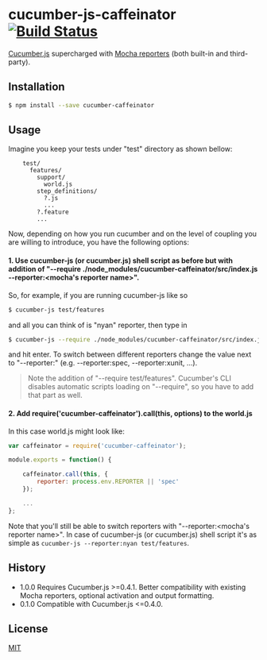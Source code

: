 # cucumber-js-caffeinator [![Build Status](https://travis-ci.org/shyiko/cucumber-js-caffeinator.svg?branch=master)](https://travis-ci.org/shyiko/cucumber-js-caffeinator)

[Cucumber.js](https://github.com/cucumber/cucumber-js) supercharged with [Mocha reporters](http://visionmedia.github.io/mocha/#reporters) (both built-in and third-party).

## Installation

```sh
$ npm install --save cucumber-caffeinator
```

## Usage

Imagine you keep your tests under "test" directory as shown bellow:

```
    test/
      features/
        support/
          world.js
        step_definitions/
          ?.js
          ...
        ?.feature
        ...
```

Now, depending on how you run cucumber and on the level of coupling you are willing to introduce, you have the following
 options:

#### 1. Use cucumber-js (or cucumber.js) shell script as before but with addition of "--require ./node_modules/cucumber-caffeinator/src/index.js --reporter:&lt;mocha's reporter name&gt;".

So, for example, if you are running cucumber-js like so

```sh
$ cucumber-js test/features
```

and all you can think of is "nyan" reporter, then type in

```sh
$ cucumber-js --require ./node_modules/cucumber-caffeinator/src/index.js --reporter:nyan --require test/features test/features
```

and hit enter. To switch between different reporters change the value next to "--reporter:" (e.g. --reporter:spec,
--reporter:xunit, ...).

> Note the addition of "--require test/features". Cucumber's CLI disables automatic scripts loading on "--require", so
you have to add that part as well.

#### 2. Add require('cucumber-caffeinator').call(this, options) to the world.js

In this case world.js might look like:

```js
var caffeinator = require('cucumber-caffeinator');

module.exports = function() {

    caffeinator.call(this, {
        reporter: process.env.REPORTER || 'spec'
    });

    ...
};
```

Note that you'll still be able to switch reporters with "--reporter:&lt;mocha's reporter name&gt;". In case of cucumber-js
(or cucumber.js) shell script it's as simple as `cucumber-js --reporter:nyan test/features`.

## History

- 1.0.0 Requires Cucumber.js &gt;=0.4.1. Better compatibility with existing Mocha reporters, optional activation and 
output formatting.  
- 0.1.0 Compatible with Cucumber.js &lt;=0.4.0.

## License

[MIT](https://github.com/shyiko/cucumber-js-caffeinator/blob/master/mit.license)